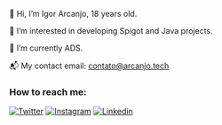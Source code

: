 👋 Hi, I’m Igor Arcanjo, 18 years old.


👀 I’m interested in developing Spigot and Java projects.


🌱 I’m currently ADS.


📬 My contact email: contato@arcanjo.tech


### How to reach me:
[![Twitter](https://img.shields.io/badge/Twitter-1DA1F2?style=for-the-badge&logo=twitter&logoColor=white)](https://twitter.com/igorarcanj0)
[![Instagram](https://img.shields.io/badge/INSTAGRAM-E1306C?style=for-the-badge&logo=instagram&logoColor=white)](https://instagram.com/arcanjo.dev)
[![Linkedin](https://img.shields.io/badge/LINKEDIN-0e76a8?style=for-the-badge&logo=linkedin&logoColor=white)](https://www.linkedin.com/in/arcanjodev/)

